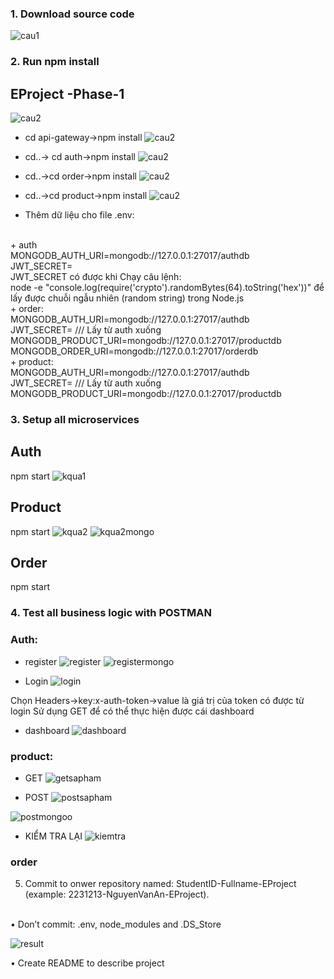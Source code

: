 
### 1.	Download source code
![cau1](/public/1.png)

### 2.	Run npm install
## EProject -Phase-1
![cau2](/public/2.png)

- cd api-gateway->npm install
![cau2](/public/apigateway.png)
 
- cd..-> cd auth->npm install
![cau2](/public/2_auth.png)
 
- cd..->cd order->npm install
![cau2](/public/2_order.png)
 
- cd..->cd product->npm install
![cau2](/public/2_product.png)
 
-	Thêm dữ liệu cho file .env:
<br>
+ auth
<br>
MONGODB_AUTH_URI=mongodb://127.0.0.1:27017/authdb
<br>
JWT_SECRET=
<br>
JWT_SECRET có được khi Chạy câu lệnh: 
<br>
 node -e "console.log(require('crypto').randomBytes(64).toString('hex'))"  để lấy được chuỗi ngẫu nhiên (random string) trong Node.js
<br>
+ order: 
<br>
MONGODB_AUTH_URI=mongodb://127.0.0.1:27017/authdb
<br>
JWT_SECRET=
/// Lấy từ auth xuống
<br>
MONGODB_PRODUCT_URI=mongodb://127.0.0.1:27017/productdb
<br>
MONGODB_ORDER_URI=mongodb://127.0.0.1:27017/orderdb
<br>
+ product:
<br>
MONGODB_AUTH_URI=mongodb://127.0.0.1:27017/authdb
<br>
JWT_SECRET=
/// Lấy từ auth xuống
<br>
MONGODB_PRODUCT_URI=mongodb://127.0.0.1:27017/productdb

### 3.	Setup all microservices
## Auth
npm start
![kqua1](/public/3_auth.png)

## Product
npm start
![kqua2](/public/3_product.png)
![kqua2mongo](/public/productdb.png)

 
## Order
npm start

	

### 4.	Test all business logic with POSTMAN
### Auth:
- register
![register](/public/register_auth.png)
![registermongo](/public/register_mongo.png)
 
- Login
![login](/public/login_auth.png)


Chọn Headers->key:x-auth-token->value là giá trị của token có được từ login
Sử dụng GET để có thể thực hiện được cái dashboard
- dashboard
![dashboard](/public/dashboard.png)
### product:
- GET
![getsapham](/public/getproduct.png)

- POST
![postsapham](/public/postproduct.png)

![postmongoo](/public/post_mongo.png)
 
- KIỂM TRA LẠI
![kiemtra](/public/kiemtralai.png)
 
### order

5.	Commit to onwer repository named: StudentID-Fullname-EProject (example: 2231213-NguyenVanAn-EProject). 
<br>
•	Don’t commit: .env, node_modules and .DS_Store

![result](/public/5_gitignore.png)


•	Create README to describe project
<br>
